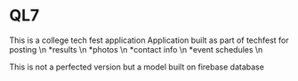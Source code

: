 # QL7
This is a college tech fest application
Application built as part of techfest for posting \n
*results \n
*photos \n
*contact info \n
*event schedules \n

This is not a perfected version but a model built on firebase database
